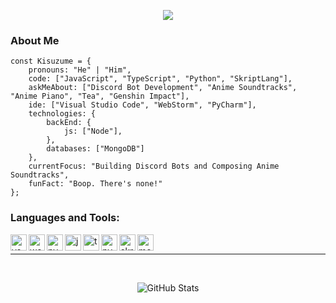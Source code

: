 <p align="center">
  <img src="https://count.getloli.com/get/@kisuzume?theme=gelbooru" />
</p>

### About Me

```
const Kisuzume = {
    pronouns: "He" | "Him",
    code: ["JavaScript", "TypeScript", "Python", "SkriptLang"],
    askMeAbout: ["Discord Bot Development", "Anime Soundtracks", "Anime Piano", "Tea", "Genshin Impact"],
    ide: ["Visual Studio Code", "WebStorm", "PyCharm"],
    technologies: {
        backEnd: {
            js: ["Node"],
        },
        databases: ["MongoDB"]
    },
    currentFocus: "Building Discord Bots and Composing Anime Soundtracks",
    funFact: "Boop. There's none!"
};
```

### Languages and Tools:
<img align="left" alt="vscode" width="26px" src="https://i.imgur.com/LwSdAlE.png" />
<img align="left" alt="webstorm" width="26px" src="https://resources.jetbrains.com/storage/products/webstorm/img/meta/webstorm_logo_300x300.png" />
<img align="left" alt="pycharm" width="26px" src="https://upload.wikimedia.org/wikipedia/commons/thumb/1/1d/PyCharm_Icon.svg/768px-PyCharm_Icon.svg.png?20200803065702" />
<img align="left" alt="js" width="26px" src="https://i.imgur.com/3u1wzwE.png" />
<img align="left" alt="ts" width="26px" src="https://i.imgur.com/vSgFULR.png" />
<img align="left" alt="py" width="26px" src="https://upload.wikimedia.org/wikipedia/commons/thumb/c/c3/Python-logo-notext.svg/800px-Python-logo-notext.svg.png" />
<img align="left" alt="skript" width="26px" src="https://avatars.githubusercontent.com/u/39464898?s=200&v=4" />
<img align="left" alt="mongodb" width="26px" src="https://imgur.com/xN5cFRr.png" /><br />

---

<div>
  <p align="center">
    <b> ‌ </b>
  <p align="center">
    <img src="https://github-readme-stats.vercel.app/api?username=Kisuzume&amp;show_icons=true" alt="GitHub Stats">
  </p>
</div>
